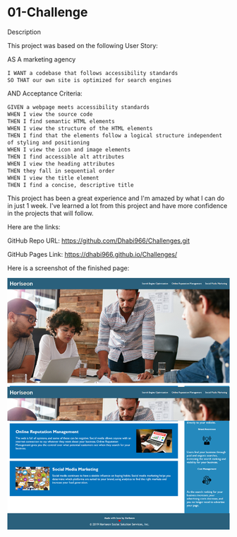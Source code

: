 # 01-Challenge

Description

This project was based on the following User Story:

AS A marketing agency
```
I WANT a codebase that follows accessibility standards
SO THAT our own site is optimized for search engines
```
AND Acceptance Criteria:
```
GIVEN a webpage meets accessibility standards
WHEN I view the source code
THEN I find semantic HTML elements
WHEN I view the structure of the HTML elements
THEN I find that the elements follow a logical structure independent of styling and positioning
WHEN I view the icon and image elements
THEN I find accessible alt attributes
WHEN I view the heading attributes
THEN they fall in sequential order
WHEN I view the title element
THEN I find a concise, descriptive title
```

This project has been a great experience and I'm amazed by what I can do in just 1 week. I've learned a lot from this project and have more confidence in the projects that will follow.

Here are the links: 

GitHub Repo URL: https://github.com/Dhabi966/Challenges.git

GitHub Pages Link: https://dhabi966.github.io/Challenges/

Here is a screenshot of the finished page:

![](Horiseon%20webpage%20screenshot.png)